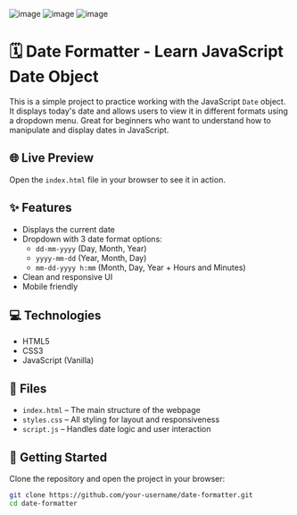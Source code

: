 ![image](https://github.com/user-attachments/assets/d5b0bf2e-390a-4029-8446-515c4a908c4b)
![image](https://github.com/user-attachments/assets/de6064a6-34b4-4c3d-a590-7203a1553751)
![image](https://github.com/user-attachments/assets/bbf1a846-2bf6-4574-95f8-3054eab4d6c3)

# 🗓️ Date Formatter - Learn JavaScript Date Object

This is a simple project to practice working with the JavaScript `Date` object. It displays today's date and allows users to view it in different formats using a dropdown menu. Great for beginners who want to understand how to manipulate and display dates in JavaScript.

## 🌐 Live Preview

Open the `index.html` file in your browser to see it in action.

## ✨ Features

- Displays the current date
- Dropdown with 3 date format options:
  - `dd-mm-yyyy` (Day, Month, Year)
  - `yyyy-mm-dd` (Year, Month, Day)
  - `mm-dd-yyyy h:mm` (Month, Day, Year + Hours and Minutes)
- Clean and responsive UI
- Mobile friendly

## 💻 Technologies

- HTML5
- CSS3
- JavaScript (Vanilla)

## 📁 Files

- `index.html` – The main structure of the webpage
- `styles.css` – All styling for layout and responsiveness
- `script.js` – Handles date logic and user interaction

## 🚀 Getting Started

Clone the repository and open the project in your browser:

```bash
git clone https://github.com/your-username/date-formatter.git
cd date-formatter

